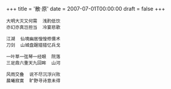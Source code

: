+++
title = '散·原'
date = 2007-07-01T00:00:00
draft = false
+++

<div class="poem">

```
大明大灭又何需  浅酌低饮
亦幻亦真岂担当  冷宴悲歌

江湖  仙境幽居惶惶修儒术
刀剑  山城盘踞猎猎忆兵戈

一叶草一弦琴一经眼  院落
三足鼎六重天九回眸  山河

风雨交叠  说不尽沉浮兴败
晨曦寂寞  旷野寻诗意未得
```

</div>

